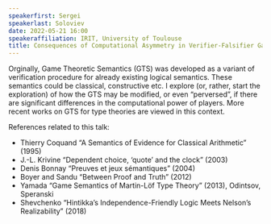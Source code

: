 ```yaml
---
speakerfirst: Sergei
speakerlast: Soloviev
date: 2022-05-21 16:00
speakeraffiliation: IRIT, University of Toulouse
title: Consequences of Computational Asymmetry in Verifier-Falsifier Games
---
```


Orginally, Game Theoretic Semantics (GTS) was developed as a variant of verification procedure for already existing logical semantics. These semantics could be classical, constructive etc. I explore (or, rather, start the exploration) of how the GTS may be modified, or even “perversed”, if there are significant differences in the computational power of players. More recent works on GTS for type theories are viewed in this context.

References related to this talk:
- Thierry Coquand “A Semantics of Evidence for Classical Arithmetic” (1995)
- J.-L. Krivine “Dependent choice, ‘quote’ and the clock” (2003)
- Denis Bonnay “Preuves et jeux sémantiques” (2004)
- Boyer and Sandu “Between Proof and Truth” (2012)
- Yamada “Game Semantics of Martin-Löf  Type Theory” (2013), Odintsov, Speranski
- Shevchenko “Hintikka’s Independence-Friendly Logic Meets Nelson’s Realizability” (2018)
